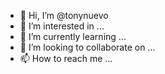 - 👋 Hi, I’m @tonynuevo
- 👀 I’m interested in ...
- 🌱 I’m currently learning ...
- 💞️ I’m looking to collaborate on ...
- 📫 How to reach me ...

<!---
tonynuevo/tonynuevo is a ✨ special ✨ repository because its `README.md` (this file) appears on your GitHub profile.
You can click the Preview link to take a look at your changes.
--->
